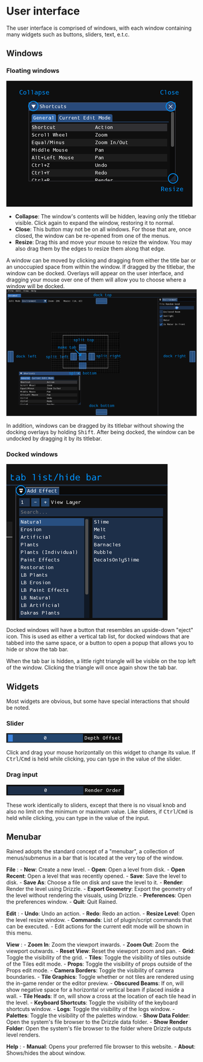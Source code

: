 # User interface
The user interface is comprised of windows, with each window containing many widgets such as buttons, sliders, text, e.t.c.

## Windows
### Floating windows
![A floating window.](img/floating-window.png)

- **Collapse**: The window's contents will be hidden, leaving only the titlebar visible. Click again to expand the window, restoring it to normal.
- **Close**: This button may not be on all windows. For those that are, once closed, the window can be re-opened from one of the menus.
- **Resize**: Drag this and move your mouse to resize the window. You may also drag them by the edges to resize them along that edge.

A window can be moved by clicking and dragging from either the title bar or an unoccupied space from within the window. If dragged by the titlebar, the window can be docked. Overlays will appear on the user interface, and dragging your mouse over one of them will allow you to choose where a window will be docked.
![Docking overlays](img/docking-window.png)

In addition, windows can be dragged by its titlebar without showing the docking overlays by holding <kbd>Shift</kbd>. After being docked, the window can be undocked by dragging it by its titlebar.

### Docked windows
![A docked window.](img/docked-window.png)

Docked windows will have a button that resembles an upside-down "eject" icon. This is used as either a vertical tab list, for docked windows that are tabbed into the same space, or a button to open a popup that allows you to hide or show the tab bar.

When the tab bar is hidden, a little right triangle will be visible on the top left of the window. Clicking the triangle will once again show the tab bar.

## Widgets
Most widgets are obvious, but some have special interactions that should be noted.

### Slider
![Slider](img/slider.png)

Click and drag your mouse horizontally on this widget to change its value.
If <kbd>Ctrl</kbd>/<kbd>Cmd</kbd> is held while clicking, you can type in the value of the slider.

### Drag input
![Drag input](img/draginput.png)

These work identically to sliders, except that there is no visual knob and also no limit on the minimum or maximum value.
Like sliders, if <kbd>Ctrl</kbd>/<kbd>Cmd</kbd> is held while clicking, you can type in the value of the input.

## Menubar
Rained adopts the standard concept of a "menubar", a collection of menus/submenus in a bar that is located at the very top of the window.

**File**
:   - **New**: Create a new level.
    - **Open**: Open a level from disk.
    - **Open Recent**: Open a level that was recently opened.
    - **Save**: Save the level to disk.
    - **Save As**: Choose a file on disk and save the level to it.
    - **Render**: Render the level using Drizzle.
    - **Export Geometry**: Export the geometry of the level without rendering the visuals, using Drizzle.
    - **Preferences**: Open the preferences window.
    - **Quit**: Quit Rained.

**Edit**
:   - **Undo**: Undo an action.
    - **Redo**: Redo an action.
    - **Resize Level**: Open the level resize window.
    - **Commands**: List of plugin/script commands that can be executed.
    - Edit actions for the current edit mode will be shown in this menu.

**View**
:   - **Zoom In**: Zoom the viewport inwards.
    - **Zoom Out**: Zoom the viewport outwards.
    - **Reset View**: Reset the viewport zoom and pan.
    - **Grid**: Toggle the visibility of the grid.
    - **Tiles**: Toggle the visibility of tiles outside of the Tiles edit mode.
    - **Props**: Toggle the visibility of props outside of the Props edit mode.
    - **Camera Borders**: Toggle the visibility of camera boundaries.
    - **Tile Graphics**: Toggle whether or not tiles are rendered using the in-game render or the editor preview.
    - **Obscured Beams**: If on, will show negative space for a horizontal or vertical beam if placed inside a wall.
    - **Tile Heads**: If on, will show a cross at the location of each tile head in the level.
    - **Keyboard Shortcuts**: Toggle the visibility of the keyboard shortcuts window.
    - **Logs**: Toggle the visibility of the logs window.
    - **Palettes**: Toggle the visibility of the palettes window.
    - **Show Data Folder**: Open the system's file browser to the Drizzle data folder.
    - **Show Render Folder**: Open the system's file browser to the folder where Drizzle outputs level renders.

**Help**
:   - **Manual**: Opens your preferred file browser to this website.
    - **About**: Shows/hides the about window.